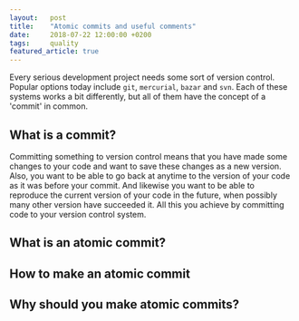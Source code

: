 ```yaml
---
layout:   post
title:    "Atomic commits and useful comments"
date:     2018-07-22 12:00:00 +0200
tags:     quality
featured_article: true
---
```

Every serious development project needs some sort of version control. Popular options today include `git`, `mercurial`, `bazar` and `svn`. Each of these systems works a bit differently, but all of them have the concept of a 'commit' in common.

## What is a commit?
Committing something to version control means that you have made some changes to your code and want to save these changes as a new version. Also, you want to be able to go back at anytime to the version of your code as it was before your commit. And likewise you want to be able to reproduce the current version of your code in the future, when possibly many other version have succeeded it. All this you achieve by committing code to your version control system.

## What is an atomic commit?


## How to make an atomic commit


## Why should you make atomic commits?
